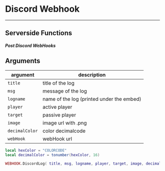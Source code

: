 # Discord Webhook

------------

## Serverside Functions

##### Post Discord WebHooks

## Arguments

| argument                     | description                                      | 
|------------------------------|--------------------------------------------------|
| `title`                      | title of the log                                 |
| `msg`                        | message of the log                               |
| `logname`                    | name of the log (printed under the embed)        |
| `player`                     | active player                                    |
| `target`                     | passive player                                   |
| `image`                      | image url with .png                              |
| `decimalColor`               | color decimalcode                                |
| `webHook`                    | webHook url                                      |
 
```lua
local hexColor = "COLORCODE"
local decimalColor = tonumber(hexColor, 16)

WEBHOOK.DiscordLog( title, msg, logname, player, target, image, decimalColor, webHook )
```
